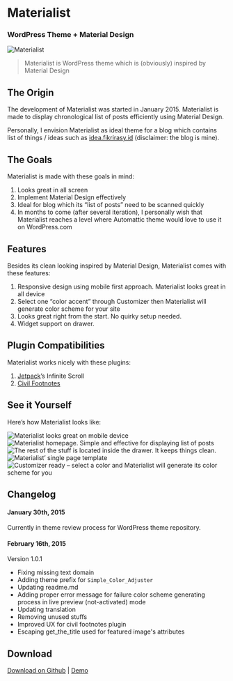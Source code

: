 # Materialist
### WordPress Theme + Material Design

![Materialist](http://fikrirasy.id/wp-content/uploads/2015/02/materialist-featured.jpg)
> Materialist is WordPress theme which is (obviously) inspired by Material Design

## The Origin

The development of Materialist was started in January 2015. Materialist is made to display chronological list of posts efficiently using Material Design.

Personally, I envision Materialist as ideal theme for a blog which contains list of things / ideas such as [idea.fikrirasy.id](http://idea.fikrirasy.id) (disclaimer: the blog is mine).

## The Goals

Materialist is made with these goals in mind:

1. Looks great in all screen
2. Implement Material Design effectively
3. Ideal for blog which its “list of posts” need to be scanned quickly
4. In months to come (after several iteration), I personally wish that Materialist reaches a level where Automattic theme would love to use it on WordPress.com


## Features

Besides its clean looking inspired by Material Design, Materialist comes with these features:

1. Responsive design using mobile first approach. Materialist looks great in all device
2. Select one “color accent” through Customizer then Materialist will generate color scheme for your site
3. Looks great right from the start. No quirky setup needed.
4. Widget support on drawer.

## Plugin Compatibilities

Materialist works nicely with these plugins:

1. [Jetpack](http://jetpack.me/)’s Infinite Scroll
2. [Civil Footnotes](https://wordpress.org/plugins/civil-footnotes/)


## See it Yourself

Here’s how Materialist looks like:

![Materialist looks great on mobile device](http://fikrirasy.id/wp-content/uploads/2015/02/01-Materialist-mobile-homepage-1024x640.jpg)
![Materialist homepage. Simple and effective for displaying list of posts](http://fikrirasy.id/wp-content/uploads/2015/02/01-Materialist-homepage-1024x680.jpg)
![The rest of the stuff is located inside the drawer. It keeps things clean.](http://fikrirasy.id/wp-content/uploads/2015/02/02-Materialist-drawer-opened.jpg)
![Materialist’ single page template](http://fikrirasy.id/wp-content/uploads/2015/02/03-Materialist-single-page-1024x680.jpg)
![Customizer ready – select a color and Materialist will generate its color scheme for you](http://fikrirasy.id/wp-content/uploads/2015/02/04-Materialist-customizer-1024x680.jpg)

## Changelog

#### January 30th, 2015
Currently in theme review process for WordPress theme repository.

#### February 16th, 2015
Version 1.0.1

- Fixing missing text domain
- Adding theme prefix for `Simple_Color_Adjuster`
- Updating readme.md
- Adding proper error message for failure color scheme generating process in live preview (not-activated) mode
- Updating translation
- Removing unused stuffs
- Improved UX for civil footnotes plugin
- Escaping get_the_title used for featured image's attributes

## Download
[Download on Github](https://github.com/fikrirasyid/materialist) | [Demo](http://materialist.fikrirasy.id/)